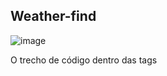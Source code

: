
## Weather-find
![image](https://user-images.githubusercontent.com/91395027/222035418-e2e371fb-876a-4a75-97ab-55a21cd8e49e.png)

O trecho de código dentro das tags <template> é o código HTML que compõe a estrutura visual do componente. Ele contém um container <v-container>, uma transição <transition> e um card <v-card> que exibe a previsão do tempo da cidade pesquisada. O componente também inclui um rodapé <v-footer> que contém um campo de texto para o usuário inserir o nome da cidade que deseja pesquisar.

O trecho de código dentro das tags <script> é o código JavaScript que controla o comportamento do componente. Ele importa a biblioteca Axios para fazer a chamada à API de previsão do tempo e também importa algumas imagens para exibir o ícone correspondente ao clima atual.

O componente tem um objeto de dados que contém as informações do estado atual do componente, como a cidade pesquisada, a linguagem do resultado da previsão do tempo, a imagem do ícone de clima atual, os dados da previsão do tempo, e as imagens dos ícones de clima.

O componente também tem um método chamado getWeather() que faz a chamada à API de previsão do tempo e atualiza as informações do estado do componente com os dados da previsão do tempo e a imagem do ícone correspondente. O método também inclui uma estrutura de controle try-catch para lidar com possíveis erros na chamada da API.

O componente também tem um watcher que observa o valor do campo de texto city e redefina os dados de previsão do tempo para null caso o campo de texto esteja vazio.

O trecho de código dentro das tags <style> contém algumas regras de estilo para a transição da animação e a animação de flutuação do ícone de clima atual.

```
# yarn
yarn

# npm
npm install

# pnpm
pnpm install
```

### Compiles and hot-reloads for development

```
# yarn
yarn dev

# npm
npm run dev

# pnpm
pnpm dev
```

### Compiles and minifies for production

```
# yarn
yarn build

# npm
npm run build

# pnpm
pnpm build
```

### Customize configuration

See [Configuration Reference](https://vitejs.dev/config/).
